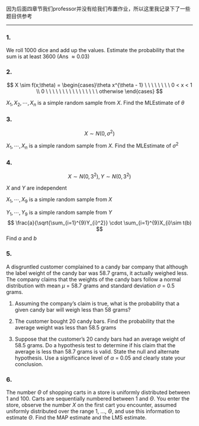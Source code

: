 因为后面四章节我们professor并没有给我们布置作业，所以这里我记录下了一些题目供参考

------

### 1.

We roll 1000 dice and add up the values. Estimate the probability that the sum is at least 3600 (Ans $\approx 0.03$)

### 2.

$$
X \sim f(x;\theta) = \begin{cases}\theta x^{\theta - 1} \ \ \ \ \ \ \ \ 0 < x < 1 \\
0 \ \ \ \ \ \ \ \ \ \ \ \  \ \ \ \ otherwise \end{cases}
$$

 $X_{1}, X_{2},\cdots, X_{n}$ is a simple random sample from $X$. Find the MLEstimate of $\theta$ 

### 3.

$$
X \sim N(0, \sigma^{2})
$$

 $X_{1},\cdots, X_{n}$ is a simple random sample from $X$. Find the MLEstimate of $\sigma^{2}$

### 4.

$$
X \sim N(0, 3^{2}), Y \sim N(0,3^2)
$$

 $X$ and $Y$ are independent

 $X_{1}, \cdots, X_{9}$ is a simple random sample from $X$

 $Y_{1},\cdots, Y_{9}$ is a simple random sample from $Y$ 
$$
\frac{a}{\sqrt{\sum_{i=1}^{9}Y_{i}^2}} \cdot \sum_{i=1}^{9}X_{i}\sim t(b)
$$
Find $a$ and $b$ 

### 5.

A disgruntled customer complained to a candy bar company that although the label weight of the candy bar was 58.7 grams, it actually weighed less. The company claims that the weights of the candy bars follow a normal distribution with mean $\mu$ = 58.7 grams and standard deviation $\sigma$ = 0.5 grams.

1. Assuming the company’s claim is true, what is the probability that a given candy bar will weigh less than 58 grams?

2. The customer bought 20 candy bars. Find the probability that the average weight was less than 58.5 grams

3. Suppose that the customer’s 20 candy bars had an average weight of 58.5 grams. Do a hypothesis test to determine if his claim that the average is less than 58.7 grams is valid. State the null and alternate hypothesis. Use a significance level of $\alpha$ = 0.05 and clearly state your conclusion.

### 6. 

The number $\Theta$ of shopping carts in a store is uniformly distributed between 1 and 100. Carts are sequentially numbered between 1 and  $\Theta$. You enter the store, observe the number $X$ on the first cart you encounter, assumed uniformly distributed over the range 1, ...,  $\Theta$, and use this information to estimate  $\Theta$. Find the MAP estimate and the LMS estimate.
